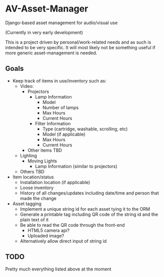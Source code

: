 # AV-Asset-Manager
Django-based asset management for audio/visual use

(Currently in very early development)

This is a project driven by personal/work-related needs and as such is intended to be very specific.  It will most likely not be something useful if more generic asset-management is needed.

## Goals
* Keep track of items in use/inventory such as:
  * Video:
    * Projectors
      * Lamp Information
        * Model
        * Number of lamps
        * Max Hours
        * Current Hours
      * Filter Information
        * Type (cartridge, washable, scrolling, etc)
        * Model (if applicable)
        * Max Hours
        * Current Hours
    * Other items TBD
  * Lighting
    * Moving Lights
      * Lamp Information (similar to projectors)
  * Others TBD
* Item location/status
  * Installation location (if applicable)
  * Loose inventory
  * History of all changes/updates including date/time and person that made the change
* Asset tagging
  * Implement a unique string id for each asset tying it to the ORM
  * Generate a printable tag including QR code of the string id and the plain text of it
  * Be able to read the QR code through the front-end
    * HTML5 camera api?
    * Uploaded image?
  * Alternatively allow direct input of string id

## TODO
Pretty much everything listed above at the moment
